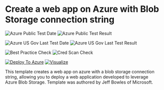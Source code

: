 # Create a web app on Azure with Blob Storage connection string 

![Azure Public Test Date](https://azurequickstartsservice.blob.core.windows.net/badges/201-web-app-blob-connection/PublicLastTestDate.svg)
![Azure Public Test Result](https://azurequickstartsservice.blob.core.windows.net/badges/201-web-app-blob-connection/PublicDeployment.svg)

![Azure US Gov Last Test Date](https://azurequickstartsservice.blob.core.windows.net/badges/201-web-app-blob-connection/FairfaxLastTestDate.svg)
![Azure US Gov Last Test Result](https://azurequickstartsservice.blob.core.windows.net/badges/201-web-app-blob-connection/FairfaxDeployment.svg)

![Best Practice Check](https://azurequickstartsservice.blob.core.windows.net/badges/201-web-app-blob-connection/BestPracticeResult.svg)
![Cred Scan Check](https://azurequickstartsservice.blob.core.windows.net/badges/201-web-app-blob-connection/CredScanResult.svg)

[![Deploy To Azure](https://raw.githubusercontent.com/fathym-it/azure-quickstart-templates/master/1-CONTRIBUTION-GUIDE/images/deploytoazure.svg?sanitize=true)](https://portal.azure.com/#create/Microsoft.Template/uri/https%3A%2F%2Fraw.githubusercontent.com%2Ffathym-it%2Fazure-quickstart-templates%2Fmaster%2F201-web-app-blob-connection%2Fazuredeploy.json)
[![Visualize](https://raw.githubusercontent.com/fathym-it/azure-quickstart-templates/master/1-CONTRIBUTION-GUIDE/images/visualizebutton.svg?sanitize=true)](http://armviz.io/#/?load=https%3A%2F%2Fraw.githubusercontent.com%2Ffathym-it%2Fazure-quickstart-templates%2Fmaster%2F201-web-app-blob-connection%2Fazuredeploy.json)

This template creates a web app on azure with a blob storage connection string, allowing you to deploy a web application developed to leverage Azure Blob Storage. Template was authored by Jeff Bowles of Microsoft. 


